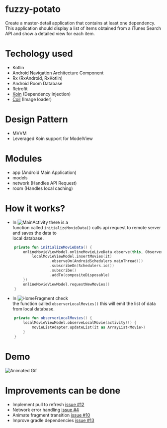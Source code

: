 
# fuzzy-potato  
Create a master-detail application that contains at least one dependency. This application should display a list of items obtained from a iTunes Search API and show a detailed view for each item.  
  
# Techology used  
- Kotlin  
- Android Navigation Architecture Component  
- Rx (RxAndroid, RxKotlin)  
- Android Room Database  
- Retrofit  
- [Koin](https://insert-koin.io) (Dependency injection)  
- [Coil](https://coil-kt.github.io/coil/) (Image loader)
  
# Design Pattern  
- MVVM   
- Leveraged Koin support for ModelView  
  
# Modules  
- app (Android Main Application)  
- models   
- network (Handles API Request)  
- room (Handles local caching)  
  
# How it works?  
- In ![MainActivity](/app/src/main/java/com/ceosilvajr/starwars/MainActivity.kt) there is a   
function called `initializeMovieData()` calls api request to remote server and saves the data to   
local database.  

```kotlin 
    private fun initializeMovieData() {
        onlineMovieViewModel.onlineMovieLiveData.observe(this, Observer {
            localMovieViewModel.insertMovies(it)
                    .observeOn(AndroidSchedulers.mainThread())
                    .subscribeOn(Schedulers.io())
                    .subscribe()
                    .addTo(compositeDisposable)
        })
        onlineMovieViewModel.requestNewMovies()
    }
```  
 
- In ![HomeFragment](/app/src/main/java/com/ceosilvajr/starwars/fragments/HomeFragment.kt) check   
the function called `observerLocalMovies()` this will emit the list of data from local database.  

```kotlin 
    private fun observerLocalMovies() {
        localMovieViewModel.observeLocalMovie(activity!!) {
            movieListAdapter.updateList(it as ArrayList<Movie>)
        }
    }
```  
  
# Demo  
![Animated Gif](/art/demo.gif)  
  
# Improvements can be done  
- Implement pull to refresh [issue #12](https://github.com/ceosilvajr/fuzzy-potato/issues/12)
- Network error handling [issue #4](https://github.com/ceosilvajr/fuzzy-potato/issues/11])
- Animate fragment transition [issue #10](https://github.com/ceosilvajr/fuzzy-potato/issues/10)
- Improve gradle dependencies [issue #13](https://github.com/ceosilvajr/fuzzy-potato/issues/13)